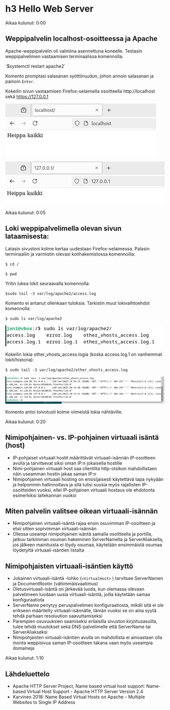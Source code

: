 # h3 Hello Web Server

Aikaa kulunut: 0:00

## Weppipalvelin localhost-osoitteessa ja Apache

Apache-weppipalvelin oli valmiina asennettuna koneelle.
Testasin weppipalvelimen vastaamisen terminaalissa komennolla:

´$systemctl restart apache2´

Komento promptasi salasanan syöttöruudun, johon annoin salasanan ja painoin `Enter`.

Kokeilin sivun vastaamisen Firefox-selaimella osoitteella http://localhost sekä https://127.0.0.1

 ![Add file: Upload](h3_Kuva1.png)
 
 ![Add file: Upload](h3_Kuva2.png)

Aikaa kulunut: 0:05

## Loki weppipalvelimella olevan sivun lataamisesta:

Latasin sivustoni kolme kertaa uudestaan Firefox-selaimessa.
Palasin terminaaliin ja varmistin olevasi kotihakemistossa komennoilla:

`$ cd /`

`$ pwd`

Yritin lukea lokit seuraavalla komennolla:

`$sudo tail -3 var/log/apache2/access.log`

Komento ei antanut ollenkaan tuloksia. Tarkistin muut lokivaihtoehdot komennolla:

`$ sudo ls var/log/apache2`

 ![Add file: Upload](h3_Kuva5.png)

 Kokeilin lokia other_vhosts_access.logia (koska access.log.1 on vanhemmat lokit/historia):

`$ sudo tail -3 var/log/apache2/other_vhosts_access.log`

 ![Add file: Upload](h3_Kuva4.png)

Komento antoi toivotusti kolme viimeistä lokia nähtäville.

Aikaa kulunut: 0:20

## Nimipohjainen- vs. IP-pohjainen virtuaali isäntä (host)

-	IP-pohjaiset virtuaali hostit määrittävät virtuaali-isännän IP-osoitteen avulla ja tarvitsevat siksi oman IP:n jokaisella hostille
-	Nimi-pohjainen virtuaali host saa clientilta http-otsikon mahdollistaen näin useamman hostin jakaa saman IP:n
-	Nimipohjainen virtuaali hosting on ensisijaisesti käytettävä tapa nykyään ja helpommin hallinnoitava ja sitä tulisi suosia myös rajallisten IP-osoitteiden vuoksi, ellei IP-pohjainen virtuaali hostaus ole ehdotonta esimerkiksi laitekannan vuoksi
  
## Miten palvelin valitsee oikean virtuaali-isännän
-	Nimipohjainen virtuaali-isäntä rajaa ensin osuvimman IP-osoitteen ja etsii sitten sopivimman virtuaali-isännän
-	Ollessa useampi nimipohjainen isäntä samalla osoitteella ja portilla, jatkuu tarkimman osuman hakeminen ServerNamella ja ServerAliaksella, jos jälkeen mainituista ei löydy osumaa, käytetään ensimmäistä osumaa löydetyltä virtuaali-isäntien listalta
  
## Nimipohjaisten virtuaali-isäntien käyttö
-	Jokainen virtuaali-isäntä -lohko (`<VirtualHost>` ) tarvitsee ServerNamen ja DocumentRootin (vähimmäisvaatimus)
-	Oletusvirtuaali-isäntä on järkevää luoda, kun olemassa olevaan palvelimeen luodaan uusia virtuaali-isäntiä, joilla käytetään samaa konfiguraatiota
-	ServerName periytyy peruspalvelimen konfiguraatiosta, mikäli sitä ei ole erikseen määritelty virtuaali-isännälle, tämän vuoksi se on aina syytä tehdä parhaan resoluution saavuttamiseksi
-	Parempien osuvuuksien saamiseksi erilaisilla sivuston kirjoitusasuilla, tulee tehdä muutokset sekä DNS-palvelimelle että ServerName tai ServerAliakseksi
-	Nimipohjaisten virtuaali-isäntien avulla on mahdollista ei ainoastaan olla monta weppisivua saman IP-osoitteen takana vaan myös useampia domaineja

Aikaa kulunut: 1:10

## Lähdeluettelo

- Apache HTTP Server Project, Name based virtual host support: Name-based Virtual Host Support - Apache HTTP Server Version 2.4
-	Karvinen 2018: Name Based Virtual Hosts on Apache – Multiple Websites to Single IP Address
